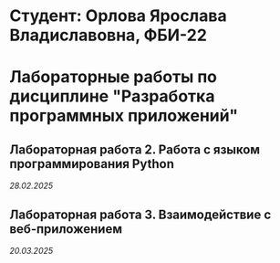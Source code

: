 # Студент: Орлова Ярослава Владиславовна, ФБИ-22

# Лабораторные работы по дисциплине "Разработка программных приложений"

## Лабораторная работа 2. Работа с языком программирования Python

*28.02.2025*

## Лабораторная работа 3. Взаимодействие с веб-приложением

*20.03.2025*